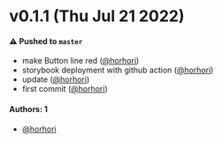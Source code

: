 # v0.1.1 (Thu Jul 21 2022)

#### ⚠️ Pushed to `master`

- make Button line red ([@horhori](https://github.com/horhori))
- storybook deployment with github action ([@horhori](https://github.com/horhori))
- update ([@horhori](https://github.com/horhori))
- first commit ([@horhori](https://github.com/horhori))

#### Authors: 1

- [@horhori](https://github.com/horhori)
